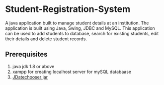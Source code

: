 # Student-Registration-System
A java application built to manage student details at an institution. The application is built using Java, Swing, JDBC and MySQL. This application can be used to add students to database, search for existing students, edit their details and delete student records.

## Prerequisites
1. java jdk 1.8 or above
2. xampp for creating localhost server for mySQL databaase
3. [JDatechooser jar](http://plugins.netbeans.org/plugin/658/jdatechooser-1-2)
